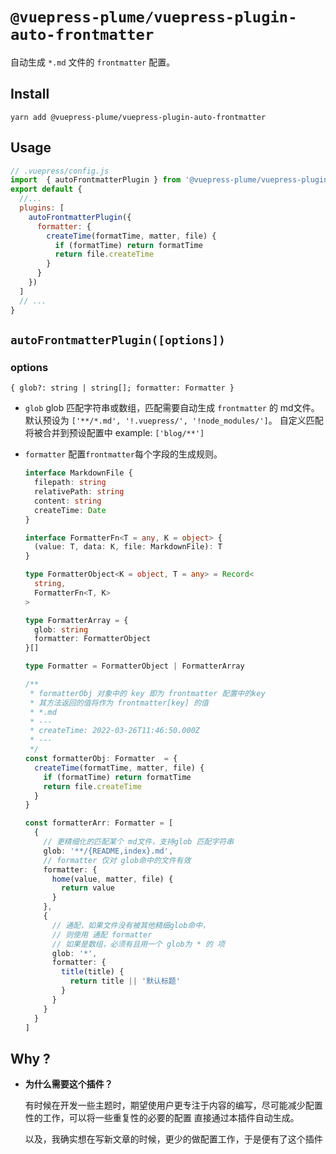 # `@vuepress-plume/vuepress-plugin-auto-frontmatter`

自动生成 `*.md` 文件的 `frontmatter` 配置。

## Install
```
yarn add @vuepress-plume/vuepress-plugin-auto-frontmatter
```
## Usage
``` js
// .vuepress/config.js
import  { autoFrontmatterPlugin } from '@vuepress-plume/vuepress-plugin-auto-frontmatter'
export default {
  //...
  plugins: [
    autoFrontmatterPlugin({
      formatter: {
        createTime(formatTime, matter, file) {
          if (formatTime) return formatTime
          return file.createTime
        }
      }
    })
  ]
  // ...
}
```

## `autoFrontmatterPlugin([options])`

### options

`{ glob?: string | string[]; formatter: Formatter }`

- `glob` 
  glob 匹配字符串或数组，匹配需要自动生成 `frontmatter` 的 md文件。
  默认预设为 `['**/*.md', '!.vuepress/', '!node_modules/']`。
  自定义匹配将被合并到预设配置中
  example: `['blog/**']`

- `formatter`
  配置`frontmatter`每个字段的生成规则。
  ```ts
  interface MarkdownFile {
    filepath: string
    relativePath: string
    content: string
    createTime: Date
  }

  interface FormatterFn<T = any, K = object> {
    (value: T, data: K, file: MarkdownFile): T
  }

  type FormatterObject<K = object, T = any> = Record<
    string,
    FormatterFn<T, K>
  >

  type FormatterArray = {
    glob: string
    formatter: FormatterObject
  }[]

  type Formatter = FormatterObject | FormatterArray

  /**
   * formatterObj 对象中的 key 即为 frontmatter 配置中的key
   * 其方法返回的值将作为 frontmatter[key] 的值
   * *.md
   * ---
   * createTime: 2022-03-26T11:46:50.000Z
   * ---
   */
  const formatterObj: Formatter  = {
    createTime(formatTime, matter, file) {
      if (formatTime) return formatTime
      return file.createTime
    }
  }

  const formatterArr: Formatter = [
    {
      // 更精细化的匹配某个 md文件，支持glob 匹配字符串
      glob: '**/{README,index}.md',
      // formatter 仅对 glob命中的文件有效
      formatter: {
        home(value, matter, file) {
          return value
        }
      },
      {
        // 通配，如果文件没有被其他精细glob命中，
        // 则使用 通配 formatter
        // 如果是数组，必须有且用一个 glob为 * 的 项
        glob: '*',
        formatter: {
          title(title) {
            return title || '默认标题'
          }
        }
      }
    }
  ]

  ```

## Why ?

- **为什么需要这个插件？**
  
  有时候在开发一些主题时，期望使用户更专注于内容的编写，尽可能减少配置性的工作，可以将一些重复性的必要的配置
  直接通过本插件自动生成。

  以及，我确实想在写新文章的时候，更少的做配置工作，于是便有了这个插件
